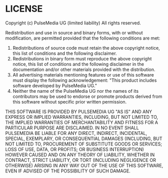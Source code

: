 LICENSE
=======

Copyright (c) PulseMedia UG (limited liability)
All rights reserved.

Redistribution and use in source and binary forms, with or without modification,
are permitted provided that the following conditions are met:
1. Redistributions of source code must retain the above copyright notice, this
   list of conditions and the following disclaimer.
2. Redistributions in binary form must reproduce the above copyright notice,
   this list of conditions and the following disclaimer in the documentation
   and/or other materials provided with the distribution.
3. All advertising materials mentioning features or use of this software must
   display the following acknowledgement:
   "This product includes software developed by PulseMedia UG."
4. Neither the name of the PulseMedia UG nor the names of its contributors may
   be used to endorse or promote products derived from this software without
   specific prior written permission.

THIS SOFTWARE IS PROVIDED BY PULSEMEDIA UG "AS IS" AND ANY EXPRESS OR IMPLIED
WARRANTIES, INCLUDING, BUT NOT LIMITED TO, THE IMPLIED WARRANTIES OF
MERCHANTABILITY AND FITNESS FOR A PARTICULAR PURPOSE ARE DISCLAIMED. IN NO EVENT
SHALL PULSEMEDIA BE LIABLE FOR ANY DIRECT, INDIRECT, INCIDENTAL, SPECIAL,
EXEMPLARY, OR CONSEQUENTIAL DAMAGES (INCLUDING, BUT NOT LIMITED TO, PROCUREMENT
OF SUBSTITUTE GOODS OR SERVICES; LOSS OF USE, DATA, OR PROFITS; OR BUSINESS
INTERRUPTION) HOWEVER CAUSED AND ON ANY THEORY OF LIABILITY, WHETHER IN
CONTRACT, STRICT LIABILITY, OR TORT (INCLUDING NEGLIGENCE OR OTHERWISE) ARISING
IN ANY WAY OUT OF THE USE OF THIS SOFTWARE, EVEN IF ADVISED OF THE POSSIBILITY
OF SUCH DAMAGE.